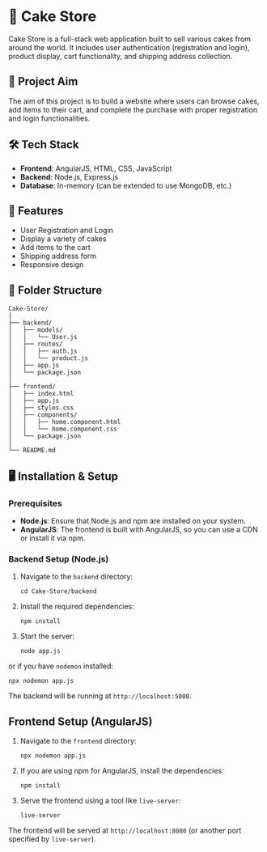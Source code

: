 # 🍰 Cake Store

Cake Store is a full-stack web application built to sell various cakes from around the world. It includes user authentication (registration and login), product display, cart functionality, and shipping address collection.

## 🎯 Project Aim

The aim of this project is to build a website where users can browse cakes, add items to their cart, and complete the purchase with proper registration and login functionalities.

## 🛠 Tech Stack

- **Frontend**: AngularJS, HTML, CSS, JavaScript
- **Backend**: Node.js, Express.js
- **Database**: In-memory (can be extended to use MongoDB, etc.)

## 🚀 Features

- User Registration and Login
- Display a variety of cakes
- Add items to the cart
- Shipping address form
- Responsive design

## 📁 Folder Structure

```
Cake-Store/
│
├── backend/
│   ├── models/
│   │   └── User.js
│   ├── routes/
│   │   ├── auth.js
│   │   └── product.js
│   ├── app.js
│   └── package.json
│
├── frontend/
│   ├── index.html
│   ├── app.js
│   ├── styles.css
│   ├── components/
│   │   ├── home.component.html
│   │   └── home.component.css
│   └── package.json
│
└── README.md
```

## 🖥️ Installation & Setup

### Prerequisites

- **Node.js**: Ensure that Node.js and npm are installed on your system.
- **AngularJS**: The frontend is built with AngularJS, so you can use a CDN or install it via npm.

### Backend Setup (Node.js)

1. Navigate to the `backend` directory:

   ```
   cd Cake-Store/backend
   ```

2. Install the required dependencies:

   ```
   npm install
   ```

3. Start the server:

   ```
   node app.js
   ```

or if you have ```nodemon``` installed:

```
npx nodemon app.js
```

The backend will be running at ```http://localhost:5000```.

## Frontend Setup (AngularJS)

1. Navigate to the ```frontend``` directory:

   ```
   npx nodemon app.js
   ```

2. If you are using npm for AngularJS, install the dependencies:

    ```
    npm install
    ```

3. Serve the frontend using a tool like ```live-server```:

    ```
    live-server
    ```

The frontend will be served at ```http://localhost:8080``` (or another port specified by ```live-server```).

